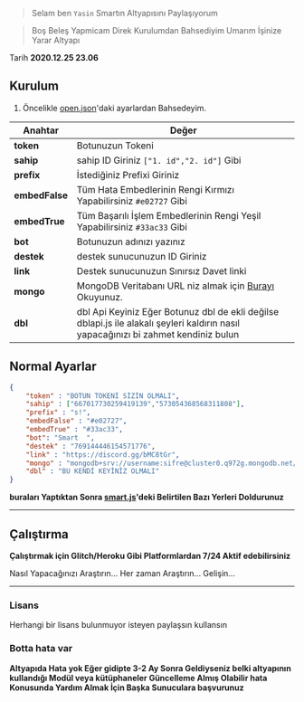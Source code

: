 
> Selam ben `Yasin` Smartın Altyapısını Paylaşıyorum 

> Boş Beleş Yapmicam Direk Kurulumdan Bahsediyim Umarım İşinize Yarar Altyapı

Tarih **2020.12.25 23.06** 


## Kurulum
1. Öncelikle [open.json](https://github.com/healthpackTR/SmartYeni/blob/main/open.json)'daki ayarlardan Bahsedeyim.

Anahtar | Değer
------------ | -------------
**token** | Botunuzun Tokeni
**sahip** | sahip ID Giriniz ```["1. id","2. id"]``` Gibi
**prefix** | İstediğiniz Prefixi Giriniz
**embedFalse** | Tüm Hata Embedlerinin Rengi Kırmızı Yapabilirsiniz ``#e02727`` Gibi
**embedTrue** | Tüm Başarılı İşlem Embedlerinin Rengi Yeşil Yapabilirsiniz ``#33ac33`` Gibi
**bot** | Botunuzun adınızı yazınız
**destek** | destek sunucunuzun ID Giriniz 
**link** | Destek sunucunuzun Sınırsız Davet linki
**mongo** | MongoDB Veritabanı URL niz almak için [Burayı](https://devnot.com/2019/mongodb-atlas-nedir-ve-nasil-olusturulur) Okuyunuz.
**dbl** | dbl Api Keyiniz Eğer Botunuz dbl de ekli değilse dblapi.js ile alakalı şeyleri kaldırın nasıl yapacağınızı bi zahmet kendiniz bulun

## Normal Ayarlar
```json
{
    "token" : "BOTUN TOKENİ SİZİN OLMALI",
    "sahip" : ["667017730259419139","573054368568311808"],
    "prefix" : "s!",
    "embedFalse" : "#e02727",
    "embedTrue" : "#33ac33",
    "bot": "Smart  ",
    "destek" : "769144446154571776",
    "link" : "https://discord.gg/bMC8tGr",
    "mongo" : "mongodb+srv://username:sifre@cluster0.q972g.mongodb.net/dbadi",
    "dbl" : "BU KENDİ KEYİNİZ OLMALI"
}
```

**buraları Yaptıktan Sonra [smart.js](https://github.com/healthpackTR/SmartYeni/blob/main/smart.js)'deki Belirtilen Bazı Yerleri Doldurunuz**
<hr>

## Çalıştırma

**Çalıştırmak için Glitch/Heroku Gibi Platformlardan 7/24 Aktif edebilirsiniz**

Nasıl Yapacağınızı Araştırın... Her zaman Araştırın... Gelişin...

<hr>

### Lisans
Herhangi bir lisans bulunmuyor isteyen paylaşsın kullansın 

### Botta hata var
**Altyapıda Hata yok Eğer gidipte 3-2 Ay Sonra Geldiyseniz belki altyapının kullandığı Modül veya kütüphaneler Güncelleme Almış Olabilir hata Konusunda Yardım Almak İçin Başka Sunuculara başvurunuz**
